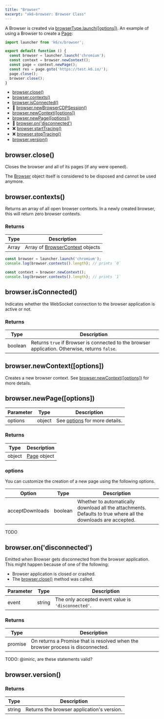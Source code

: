 ```yaml
---
title: "Browser"
excerpt: "xk6-browser: Browser Class"
---
```


<BrowserCompatibility/>

A Browser is created via [browserType.launch([options])](03-browser-type.md#launch). An example of using a Browser to create a [Page](09-page.md):

```javascript
import launcher from 'k6/x/browser';

export default function () {
  const browser = launcher.launch('chromium');
  const context = browser.newContext();
  const page = context.newPage();
  const res = page.goto('https://test.k6.io/');
  page.close();
  browser.close();
}
```

- [browser.close()](#browser-close)
- [browser.contexts()](#browser-contexts)
- [browser.isConnected()](#browser-isconnected)
- 🚧 [browser.newBrowserCDPSession()](#browser-newbrowsercdpsession)
- [browser.newContext([options])](#browser-newcontext-options)
- [browser.newPage([options])](#browser-newpage-options)
- 🚧 [browser.on('disconnected')](#browser-on)
- ❌ [browser.startTracing()](#browser-starttracing)
- ❌ [browser.stopTracing()](#browser-stoptracing)
- [browser.version()](#browser-version)

## browser.close()

Closes the browser and all of its pages (if any were opened).

The [Browser](01-browser.md) object itself is considered to be disposed and cannot be used anymore.

## browser.contexts()

Returns an array of all open browser contexts. In a newly created browser, this will return zero browser contexts.

### Returns

| Type  | Description                                           |
| ----- | ----------------------------------------------------- |
| Array | Array of [BrowserContext](../browsercontext/) objects |

<!-- eslint-skip -->

```javascript
const browser = launcher.launch('chromium');
console.log(browser.contexts().length); // prints `0`

const context = browser.newContext();
console.log(browser.contexts().length); // prints `1`
```

## browser.isConnected()

Indicates whether the WebSocket connection to the browser application is active or not.

### Returns

| Type    | Description                                                                                    |
| ------- | ---------------------------------------------------------------------------------------------- |
| boolean | Returns `true` if Browser is connected to the browser application. Otherwise, returns `false`. |

## browser.newContext([options])

Creates a new browser context. See [browser.newContext([options])](./browser-newcontext/) for more details.

## browser.newPage([options])

| Parameter | Type   | Description                                       |
| --------- | ------ | ------------------------------------------------- |
| options   | object | See [options](#newpage-options) for more details. |

### Returns

| Type   | Description             |
| ------ | ----------------------- |
| object | [Page](../page/) object |

<a name="newpage-options"></a>

### options

You can customize the creation of a new page using the following options.

| Option          | Type    | Description                                                                                                   |
| --------------- | ------- | ------------------------------------------------------------------------------------------------------------- |
| acceptDownloads | boolean | Whether to automatically download all the attachments. Defaults to true where all the downloads are accepted. |

TODO

## browser.on('disconnected')

Emitted when Browser gets disconnected from the browser application. This might happen because of one of the following:

* Browser application is closed or crashed.
* The [browser.close()](#browser-close) method was called.

| Parameter | Type   | Description                                        |
| --------- | ------ | -------------------------------------------------- |
| event     | string | The only accepted event value is `'disconnected'`. |

### Returns

| Type    | Description                                                                     |
| ------- | ------------------------------------------------------------------------------- |
| promise | On returns a Promise that is resolved when the browser process is disconnected. |

TODO: @imiric, are these statements valid?

## browser.version()

### Returns

| Type   | Description                                |
| ------ | ------------------------------------------ |
| string | Returns the browser application's version. |
